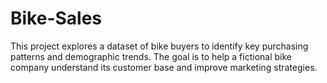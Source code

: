 # Bike-Sales
This project explores a dataset of bike buyers to identify key purchasing patterns and demographic trends. The goal is to help a fictional bike company understand its customer base and improve marketing strategies.
